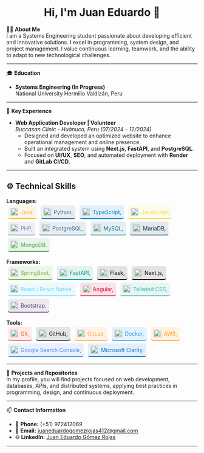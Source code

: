 <h1 align="center">Hi, I'm Juan Eduardo 👋</h1>

👨‍💻 **About Me**  
I am a Systems Engineering student passionate about developing efficient and innovative solutions. I excel in programming, system design, and project management. I value continuous learning, teamwork, and the ability to adapt to new technological challenges.

---

🎓 **Education**  
- **Systems Engineering (In Progress)**  
  National University Hermilio Valdizán, Peru
  
---

🌟 **Key Experience**  
- **Web Application Developer | Volunteer**  
  *Buccasan Clinic - Huánuco, Peru (07/2024 - 12/2024)*  
  - Designed and developed an optimized website to enhance operational management and online presence.  
  - Built an integrated system using **Next.js**, **FastAPI**, and **PostgreSQL**.  
  - Focused on **UI/UX**, **SEO**, and automated deployment with **Render** and **GitLab CI/CD**.  

---

## ⚙️ Technical Skills

<div>
  <strong>Languages:</strong></br>
  <span style="display: inline-flex; align-items: center; background-color: rgba(247,183,49,0.1); padding: 0.5em; border-radius: 5px; margin: 0.25em; border-bottom: 2px solid #F7B731;">
    <img src="https://cdn.jsdelivr.net/npm/simple-icons@v4/icons/java.svg" alt="Java" width="20" style="margin-right: 0.5em;" />
    <span style="color: #F7B731;">Java, </span>
  </span>
  <span style="display: inline-flex; align-items: center; background-color: rgba(48,105,152,0.1); padding: 0.5em; border-radius: 5px; margin: 0.25em; border-bottom: 2px solid #306998;">
    <img src="https://cdn.jsdelivr.net/npm/simple-icons@v4/icons/python.svg" alt="Python" width="20" style="margin-right: 0.5em;" />
    <span style="color: #306998;">Python, </span>
  </span>
  <span style="display: inline-flex; align-items: center; background-color: rgba(0,122,204,0.1); padding: 0.5em; border-radius: 5px; margin: 0.25em; border-bottom: 2px solid #007ACC;">
    <img src="https://cdn.jsdelivr.net/npm/simple-icons@v4/icons/typescript.svg" alt="TypeScript" width="20" style="margin-right: 0.5em;" />
    <span style="color: #007ACC;">TypeScript, </span>
  </span>
  <span style="display: inline-flex; align-items: center; background-color: rgba(240,219,79,0.1); padding: 0.5em; border-radius: 5px; margin: 0.25em; border-bottom: 2px solid #F0DB4F;">
    <img src="https://cdn.jsdelivr.net/npm/simple-icons@v4/icons/javascript.svg" alt="JavaScript" width="20" style="margin-right: 0.5em;" />
    <span style="color: #F0DB4F;">JavaScript, </span>
  </span>
  <span style="display: inline-flex; align-items: center; background-color: rgba(119,123,179,0.1); padding: 0.5em; border-radius: 5px; margin: 0.25em; border-bottom: 2px solid #777BB3;">
    <img src="https://cdn.jsdelivr.net/npm/simple-icons@v4/icons/php.svg" alt="PHP" width="20" style="margin-right: 0.5em;" />
    <span style="color: #777BB3;">PHP, </span>
  </span>
  <span style="display: inline-flex; align-items: center; background-color: rgba(51,103,145,0.1); padding: 0.5em; border-radius: 5px; margin: 0.25em; border-bottom: 2px solid #336791;">
    <img src="https://cdn.jsdelivr.net/npm/simple-icons@v4/icons/postgresql.svg" alt="PostgreSQL" width="20" style="margin-right: 0.5em;" />
    <span style="color: #336791;">PostgreSQL, </span>
  </span>
  <span style="display: inline-flex; align-items: center; background-color: rgba(0,117,143,0.1); padding: 0.5em; border-radius: 5px; margin: 0.25em; border-bottom: 2px solid #00758F;">
    <img src="https://cdn.jsdelivr.net/npm/simple-icons@v4/icons/mysql.svg" alt="MySQL" width="20" style="margin-right: 0.5em;" />
    <span style="color: #00758F;">MySQL, </span>
  </span>
  <span style="display: inline-flex; align-items: center; background-color: rgba(0,53,69,0.1); padding: 0.5em; border-radius: 5px; margin: 0.25em; border-bottom: 2px solid #003545;">
    <img src="https://cdn.jsdelivr.net/npm/simple-icons@v4/icons/mariadb.svg" alt="MariaDB" width="20" style="margin-right: 0.5em;" />
    <span style="color: #003545;">MariaDB, </span>
  </span>
  <span style="display: inline-flex; align-items: center; background-color: rgba(71,162,72,0.1); padding: 0.5em; border-radius: 5px; margin: 0.25em; border-bottom: 2px solid #47A248;">
    <img src="https://cdn.jsdelivr.net/npm/simple-icons@v4/icons/mongodb.svg" alt="MongoDB" width="20" style="margin-right: 0.5em;" />
    <span style="color: #47A248;">MongoDB.</span>
  </span>
</div>

<div style="margin-top: 1em;">
  <strong>Frameworks:</strong></br>
  <span style="display: inline-flex; align-items: center; background-color: rgba(109,179,63,0.1); padding: 0.5em; border-radius: 5px; margin: 0.25em; border-bottom: 2px solid #6DB33F;">
    <img src="https://cdn.jsdelivr.net/npm/simple-icons@v4/icons/springboot.svg" alt="SpringBoot" width="20" style="margin-right: 0.5em;" />
    <span style="color: #6DB33F;">SpringBoot, </span>
  </span>
  <span style="display: inline-flex; align-items: center; background-color: rgba(0,150,136,0.1); padding: 0.5em; border-radius: 5px; margin: 0.25em; border-bottom: 2px solid #009688;">
    <img src="https://cdn.jsdelivr.net/npm/simple-icons@v4/icons/fastapi.svg" alt="FastAPI" width="20" style="margin-right: 0.5em;" />
    <span style="color: #009688;">FastAPI, </span>
  </span>
  <span style="display: inline-flex; align-items: center; background-color: rgba(0,0,0,0.1); padding: 0.5em; border-radius: 5px; margin: 0.25em; border-bottom: 2px solid #000000;">
    <img src="https://cdn.jsdelivr.net/npm/simple-icons@v4/icons/flask.svg" alt="Flask" width="20" style="margin-right: 0.5em;" />
    <span style="color: #000000;">Flask, </span>
  </span>
  <span style="display: inline-flex; align-items: center; background-color: rgba(0,0,0,0.1); padding: 0.5em; border-radius: 5px; margin: 0.25em; border-bottom: 2px solid #000000;">
    <img src="https://cdn.jsdelivr.net/npm/simple-icons@4.25.0/icons/next-dot-js.svg" alt="Next.js" width="20" style="margin-right: 0.5em;" />
    <span style="color: #000000;">Next.js, </span>
  </span>
  <span style="display: inline-flex; align-items: center; background-color: rgba(97,218,251,0.1); padding: 0.5em; border-radius: 5px; margin: 0.25em; border-bottom: 2px solid #61DAFB;">
    <img src="https://cdn.jsdelivr.net/npm/simple-icons@v4/icons/react.svg" alt="React" width="20" style="margin-right: 0.5em;" />
    <span style="color: #61DAFB;">React / React Native, </span>
  </span>
  <span style="display: inline-flex; align-items: center; background-color: rgba(221,0,49,0.1); padding: 0.5em; border-radius: 5px; margin: 0.25em; border-bottom: 2px solid #DD0031;">
    <img src="https://cdn.jsdelivr.net/npm/simple-icons@v4/icons/angular.svg" alt="Angular" width="20" style="margin-right: 0.5em;" />
    <span style="color: #DD0031;">Angular, </span>
  </span>
  <span style="display: inline-flex; align-items: center; background-color: rgba(56,178,172,0.1); padding: 0.5em; border-radius: 5px; margin: 0.25em; border-bottom: 2px solid #38B2AC;">
    <img src="https://cdn.jsdelivr.net/npm/simple-icons@v4/icons/tailwindcss.svg" alt="Tailwind CSS" width="20" style="margin-right: 0.5em;" />
    <span style="color: #38B2AC;">Tailwind CSS, </span>
  </span>
  <span style="display: inline-flex; align-items: center; background-color: rgba(86,61,124,0.1); padding: 0.5em; border-radius: 5px; margin: 0.25em; border-bottom: 2px solid #563D7C;">
    <img src="https://cdn.jsdelivr.net/npm/simple-icons@v4/icons/bootstrap.svg" alt="Bootstrap" width="20" style="margin-right: 0.5em;" />
    <span style="color: #563D7C;">Bootstrap.</span>
  </span>
</div>

<div style="margin-top: 1em;">
  <strong>Tools:</strong></br>
  <span style="display: inline-flex; align-items: center; background-color: rgba(240,80,50,0.1); padding: 0.5em; border-radius: 5px; margin: 0.25em; border-bottom: 2px solid #F05032;">
    <img src="https://cdn.jsdelivr.net/npm/simple-icons@v4/icons/git.svg" alt="Git" width="20" style="margin-right: 0.5em;" />
    <span style="color: #F05032;">Git, </span>
  </span>
  <span style="display: inline-flex; align-items: center; background-color: rgba(24,23,23,0.1); padding: 0.5em; border-radius: 5px; margin: 0.25em; border-bottom: 2px solid #181717;">
    <img src="https://cdn.jsdelivr.net/npm/simple-icons@v4/icons/github.svg" alt="GitHub" width="20" style="margin-right: 0.5em;" />
    <span style="color: #181717;">GitHub, </span>
  </span>
  <span style="display: inline-flex; align-items: center; background-color: rgba(252,161,33,0.1); padding: 0.5em; border-radius: 5px; margin: 0.25em; border-bottom: 2px solid #FCA121;">
    <img src="https://cdn.jsdelivr.net/npm/simple-icons@v4/icons/gitlab.svg" alt="GitLab" width="20" style="margin-right: 0.5em;" />
    <span style="color: #FCA121;">GitLab, </span>
  </span>
  <span style="display: inline-flex; align-items: center; background-color: rgba(36,150,237,0.1); padding: 0.5em; border-radius: 5px; margin: 0.25em; border-bottom: 2px solid #2496ED;">
    <img src="https://cdn.jsdelivr.net/npm/simple-icons@v4/icons/docker.svg" alt="Docker" width="20" style="margin-right: 0.5em;" />
    <span style="color: #2496ED;">Docker, </span>
  </span>
  <span style="display: inline-flex; align-items: center; background-color: rgba(255,153,0,0.1); padding: 0.5em; border-radius: 5px; margin: 0.25em; border-bottom: 2px solid #FF9900;">
    <img src="https://cdn.jsdelivr.net/npm/simple-icons@v4/icons/amazonaws.svg" alt="AWS" width="20" style="margin-right: 0.5em;" />
    <span style="color: #FF9900;">AWS, </span>
  </span>
  <span style="display: inline-flex; align-items: center; background-color: rgba(66,133,244,0.1); padding: 0.5em; border-radius: 5px; margin: 0.25em; border-bottom: 2px solid #4285F4;">
    <img src="https://cdn.jsdelivr.net/npm/simple-icons@v4/icons/googlesearchconsole.svg" alt="Google Search Console" width="20" style="margin-right: 0.5em;" />
    <span style="color: #4285F4;">Google Search Console, </span>
  </span>
  <span style="display: inline-flex; align-items: center; background-color: rgba(0,120,212,0.1); padding: 0.5em; border-radius: 5px; margin: 0.25em; border-bottom: 2px solid #0078D4;">
    <img src="https://cdn.jsdelivr.net/npm/simple-icons@4.25.0/icons/microsoft.svg" alt="Microsoft Clarity" width="20" style="margin-right: 0.5em;" />
    <span style="color: #0078D4;">Microsoft Clarity.</span>
  </span>
</div>

---

🚀 **Projects and Repositories**  
In my profile, you will find projects focused on web development, databases, APIs, and distributed systems, applying best practices in programming, design, and continuous deployment.

---

📫 **Contact Information**  
- 📱 **Phone:** (+51) 972412069  
- 📧 **Email:** [juaneduardogomezrojas412@gmail.com](mailto:juaneduardogomezrojas412@gmail.com)  
- 🌐 **LinkedIn:** [Juan Eduardo Gómez Rojas](https://www.linkedin.com/in/juan-eduardo-gómez-rojas-1a4266127)  

---

